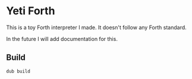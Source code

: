 # Yeti Forth
This is a toy Forth interpreter I made. It doesn't follow any Forth standard.

In the future I will add documentation for this.

## Build
```
dub build
```
